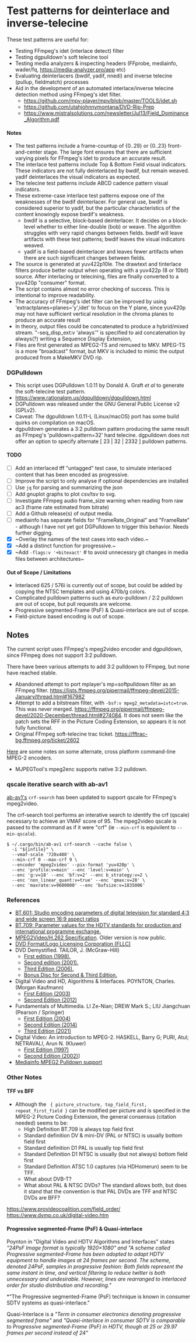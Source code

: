 # Test patterns for deinterlace and inverse-telecine

These test patterns are useful for:
- Testing FFmpeg's idet (interlace detect) filter
- Testing dgpulldown's soft telecine tool
- Testing media analyzers & inspecting headers (FFprobe, mediainfo, wader/fq, https://media-analyzer.pro/app etc)
- Evaluating deinterlacers (bwdif, yadif, nnedi) and inverse telecine (pullup, fieldmatch) processes
- Aid in the development of an automated interlace/inverse telecine detection method using FFmpeg's idet filter.
  - https://github.com/mpv-player/mpv/blob/master/TOOLS/idet.sh
  - https://github.com/utahjohnnymontana/DVD-Rip-Prep
  - https://www.mistralsolutions.com/newsletter/Jul13/Field_Dominance_Algorithm.pdf


#### Notes
- The test patterns include a frame-countup of {0..29} or {0..23} front-and-center stage.  The large font ensures that there are sufficient varying pixels for FFmpeg's idet to produce an accurate result.
- The interlace test patterns include Top & Bottom Field visual indicators.  These indicators are not fully deinterlaced by bwdif, but remain weaved.  yadif deinterlaces the visual indicators as expected.
- The telecine test patterns include ABCD cadence pattern visual indicators.
- These extreme-case interlace test patterns expose one of the weaknesses of the bwdif deinterlacer.  For general use, bwdif is considered superior to yadif, but the particular characteristics of the content knowingly expose bwdif's weakness.
  - bwdif is a selective, block-based deinterlacer.  It decides on a block-level whether to either line-double (bob) or weave.  The algorithm struggles with very rapid changes between fields.  bwdif will leave artifacts with these test patterns; bwdif leaves the visual indicators weaved. 
  - yadif is a field-based deinterlacer and leaves fewer artifacts when there are such significant changes between fields.
- The source is generated at yuv422p10le.  The drawtext and tinterlace filters produce better output when operating with a yuv422p (8 or 10bit) source.  After interlacing or telecining, files are finally converted to a yuv420p "consumer" format.  
- The script contains almost no error checking of success.  This is intentional to improve readability.
- The accuracy of FFmpeg's idet filter can be improved by using 'extractplanes=planes='y',idet' to focus on the Y plane, since yuv420p may not have sufficient vertical resolution in the chroma planes to produce an accurate result
- In theory, output files could be concatenated to produce a hybrid/mixed stream. "-seq_disp_ext:v 'always'" is specified to aid concatenation by always(?) writing a Sequence Display Extension, 
- Files are first generated as MPEG2-TS and remuxed to MKV.  MPEG-TS is a more "broadcast" format, but MKV is included to mimic the output produced from a MakeMKV DVD rip.

### DGPulldown
- This script uses DGPulldown 1.0.11 by Donald A. Graft _et al_ to generate the soft-telecine test pattern.
- https://www.rationalqm.us/dgpulldown/dgpulldown.html
- DGPulldown was released under the GNU General Public License v2 (GPLv2).
- Caveat: The dgpulldown 1.0.11-L (Linux/macOS) port has some build quirks on compilation on macOS.
- dgpulldown generates a 3:2 pulldown pattern producing the same result as FFmpeg's 'pulldown=pattern=32' hard telecine.  dgpulldown does not offer an option to specify alternate [ 23 | 32 | 2332 ] pulldown patterns.


#### TODO

- [ ] Add an interlaced tff "untagged" test case, to simulate interlaced content that has been encoded as progressive.
- [ ] Improve the script to only analyse if optional dependencies are installed
- [ ] Use `jq` for parsing and summarizing the json
- [ ] Add gnuplot graphs to plot csv/tsv to svg.
- [ ] Investigate FFmpeg audio frame_size warning when reading from raw ac3 (frame rate estimated from bitrate)
- [ ] Add a Github release(s) of output media.
- [ ] mediainfo has separate fields for "FrameRate_Original" and "FrameRate" - although I have not yet got DGPulldown to trigger this behavior.  Needs further digging.
- [x] ~Overlay the names of the test cases into each video.~
- [x] ~Add a distinct function for progressive.~
- [x] ~Add `-flags:v '+bitexact'` # to avoid unnecessry git changes in media files between architectures~ 

#### Out of Scope / Limitations

- Interlaced 625 / 576i is currently out of scope, but could be added by copying the NTSC templates and using 470b/g colors.
- Complicated pulldown patterns such as euro-pulldown / 2:2 pulldown are out of scope, but pull requests are welcome.
- Progressive segmented-Frame (PsF) & Quasi-interlace are out of scope.
- Field-picture based encoding is out of scope.

## Notes

The current script uses FFmpeg's mpeg2video encoder and dgpulldown, since FFmpeg does not support 3:2 pulldown.

There have been various attempts to add 3:2 pulldown to FFmpeg, but none have reached stable.
- Abandoned attempt to port mplayer's mp=softpulldown filter as an FFmpeg filter.  https://lists.ffmpeg.org/pipermail/ffmpeg-devel/2015-January/thread.html#167982
- Attempt to add a bitstream filter, with `-bsf:v mpeg2_metadata=ivtc=true`.  This was never merged.  https://ffmpeg.org/pipermail/ffmpeg-devel/2020-December/thread.html#274084.  It does not seem like the patch sets the RFF in the Picture Coding Extension, so appears it is not fully functional.
- Original FFmpeg soft-telecine trac ticket.  https://fftrac-bg.ffmpeg.org/ticket/2602

[Here](./mpeg2-encoders.md) are some notes on some alternate, cross platform command-line MPEG-2 encoders.
- MJPEGTool's mpeg2enc supports native 3:2 pulldown.

### qscale iterative search with ab-av1

[ab-av1's](https://github.com/alexheretic/ab-av1) `crf-search` has been updated to support qscale for FFmpeg's mpeg2video.

The crf-search tool performs an interative search to identify the crf (qscale) necessary to achieve an VMAF score of 95.  The mpeg2video qscale is passed to the command as if it were "crf" (ie `--min-crf` is equivilent to `--min-qscale`).

```shell
$ ~/.cargo/bin/ab-av1 crf-search --cache false \
  -i "${infile}" \
  --vmaf-scale '720x480' \
  --min-crf 0 --max-crf 9 \
  --encoder 'mpeg2video' --pix-format 'yuv420p' \
  --enc 'profile:v=main' --enc 'level:v=main' \
  --enc 'g:v=18' --enc 'bf:v=2' --enc b_strategy:v=2 \
  --enc 'non_linear_quant:v=true' --enc 'qmax:v=28' \
  --enc 'maxrate:v=9600000' --enc 'bufsize:v=1835006'
```


### References

- [BT.601: Studio encoding parameters of digital television for standard 4:3 and wide screen 16:9 aspect ratios](https://www.itu.int/rec/R-REC-BT.601-7-201103-I/en)
- [BT.709: Parameter values for the HDTV standards for production and international programme exchange.](https://www.itu.int/rec/R-REC-BT.709)
- [MPEG2Video/H.262 Specification](https://www.itu.int/rec/T-REC-H.262-200002-S/en).  Older version is now public.
- [DVD Format/Logo Licensing Corporation (FLLC)](https://www.dvdfllc.co.jp/notice.html#october)
- DVD Demystified.  TAILOR, J. (McGraw-Hill)
  - [First edition (1998).](https://archive.org/details/B-001-001-580)
  - [Second edition (2001).](https://archive.org/details/dvddemystified00tayl)
  - [Third Edition (2006).](https://archive.org/details/dvddemystified0000tayl_a1x8)
  - [Bonus Disc for Second & Third Edition.](https://archive.org/details/DVDDemystifiedBonusDisc)
- Digital Video and HD, Algorithms & Interfaces. POYNTON, Charles.  (Morgan Kaufmann)
  - [First Edition (2003)](https://archive.org/details/DigitalVideoForDummies/Digital%20Video%20And%20Hdtv%20Algorithms%20And%20Interfaces/)
  - [Second Edition (2012)](https://archive.org/details/digital-video-and-hd-algorithms-and-interfaces-2nd-ed.-poynton-2012-02-07/)
- Fundamentals of Multimedia.   LI Ze-Nian; DREW Mark S.; LIU Jiangchuan (Pearson / Springer)
  - [First Edition (2004)](https://archive.org/details/fundamentalsofmu0000lize)
  - [Second Edition (2014)](https://archive.org/details/fundamentalsofmu0000lize_2ed6/)
  - [Third Edition (2021)](https://link.springer.com/book/10.1007/978-3-030-62124-7)
- Digital Video: An introduction to MPEG-2.  HASKELL, Barry G; PURI, Atul; NETRAVALI, Arun N. (Kluwer)
  - [First Edition (1997)](https://archive.org/details/digitalvideointr0000hask)
  - [Second Edition (2002)](https://link.springer.com/book/10.1007/b115887)]
- [Mediainfo MPEG2 Pulldown support](https://github.com/MediaArea/MediaInfoLib/blob/4af6558e86ac3e64a248af4d7e985d7135d84b18/Source/MediaInfo/Video/File_Mpegv.cpp#L1353)


### Other Notes

#### TFF vs BFF

- Although the ` { picture_structure, top_field_first, repeat_first_field }` can be modified per picture and is specified in the MPEG-2 Picture Coding Extension, the general consensus (citation needed) seems to be:
  - High Definition BT.709 is always top field first
  - Standard definition DV & mini-DV (PAL or NTSC) is usually bottom field first
  - Standard definition D1 PAL is usually top field first
  - Standard Definition D1 NTSC is usually (but not always) bottom field first
  - Standard Definition ATSC 1.0 captures (via HDHomerun) seem to be TFF.
  - What about DVB-T?
  - What about PAL & NTSC DVDs?  The standard allows both, but does it stand that the convention is that PAL DVDs are TFF and NTSC DVDs are BFF?
 
https://www.provideocoalition.com/field_order/
https://www.dvmp.co.uk/digital-video.htm


#### Progressive segmented-Frame (PsF) & Quasi-interlace

Poynton in "Digital Video and HDTV Algorithms and Interfaces" states *"24PsF Image format is typically 1920×1080" and "A scheme called Progressive segmented-Frame has been adopted to adapt HDTV equipment to handle images at 24 frames per second. The scheme, denoted 24PsF, samples in progressive fashion: Both fields represent the same instant in time, and vertical filtering to reduce twitter is both unnecessary and undesirable. However, lines are rearranged to interlaced order for studio distribution and recording."*

*"The Progressive segmented-Frame (PsF) technique is known in consumer SDTV systems as quasi-interlace."

Quasi-Interlace is a *"Term in consumer electronics denoting progressive segmented frame"* and *"Quasi-interlace in consumer SDTV is comparable to Progressive segmented-Frame (PsF) in HDTV, though at 25 or 29.97 frames per second instead of 24"*


